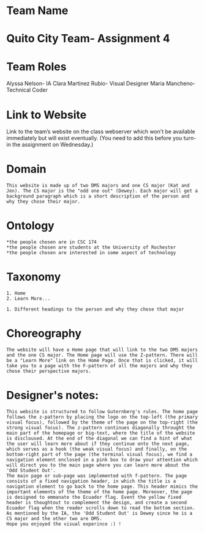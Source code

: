 # Team Name
# Quito City Team- Assignment 4

# Team Roles
Alyssa Nelson- IA
Clara Martinez Rubio- Visual Designer
Maria Mancheno- Technical Coder

# Link to Website
Link to the team’s website on the class webserver which won’t be available immediately but will exist eventually. (You need to add this before you turn-in the assignment on Wednesday.)


# Domain

	This website is made up of two DMS majors and one CS major (Kat and Jen). The CS major is the "odd one out" (Dewey). Each major will get a background paragraph which is a short description of the person and why they chose their major. 

# Ontology

	*the people chosen are in CSC 174
	*the people chosen are students at the University of Rochester
	*the people chosen are interested in some aspect of technology

# Taxonomy

	1. Home
	2. Learn More...

	1. Different headings to the person and why they chose that major

# Choreography

	The website will have a Home page that will link to the two DMS majors and the one CS major. The Home page will use the Z-pattern. There will be a "Learn More" link on the Home Page. Once that is clicked, it will take you to a page with the F-pattern of all the majors and why they chose their perspective majors.
	
# Designer's notes: 
	
	This website is structured to follow Guternberg's rules. The home page follows the z-pattern by placing the logo on the top-left (the primary visual focus), followed by the theme of the page on the top-right (the strong visual focus). The z-pattern continues diagonally throught the main part of the homepage or big-text, where the title of the website is discloused. At the end of the diagonal we can find a hint of what the user will learn more about if they continue onto the next page, which serves as a hook (the weak visual focus) and finally, on the bottom-right part of the page (the terminal visual focus), we find a navigation element enclosed in a pink box to draw your attention which will direct you to the main page where you can learn more about the 'Odd Student Out'.
	The main page or sub-page was implemented with f-pattern. The page consists of a fixed navigation header, in which the title is a navigation element to go back to the home page. This header mimics the important elements of the theme of the home page. Moreover, the page is designed to emmanate the Ecuador flag. Event the yellow fixed header is thoughtout to complement the design, and create a second Ecuador flag when the reader scrolls down to read the bottom section. As mentioned by the IA, the 'Odd Student Out' is Dewey since he is a CS major and the other two are DMS. 
	Hope you enjoyed the visual experince :) !
